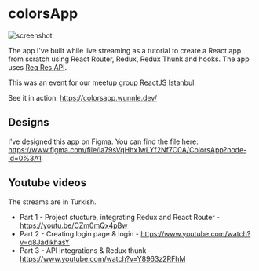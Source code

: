 # colorsApp

![screenshot](https://colorsapp.wunnle.dev/screenshot.png)

The app I've built while live streaming as a tutorial to create a React app from scratch using React Router, Redux, Redux Thunk and hooks. The app uses [Req Res API](https://reqres.in/).

This was an event for our meetup group [ReactJS Istanbul](https://kommunity.com/reactjs-istanbul).

See it in action: https://colorsapp.wunnle.dev/


## Designs

I've designed this app on Figma. You can find the file here: https://www.figma.com/file/la79sVqHhx1wLYf2Nf7C0A/ColorsApp?node-id=0%3A1

## Youtube videos

The streams are in Turkish. 

* Part 1 - Project stucture, integrating Redux and React Router - https://youtu.be/CZm0mQx4pBw
* Part 2 - Creating login page & login - https://www.youtube.com/watch?v=q8JadikhasY
* Part 3 - API integrations & Redux thunk - https://www.youtube.com/watch?v=Y8963z2RFhM

